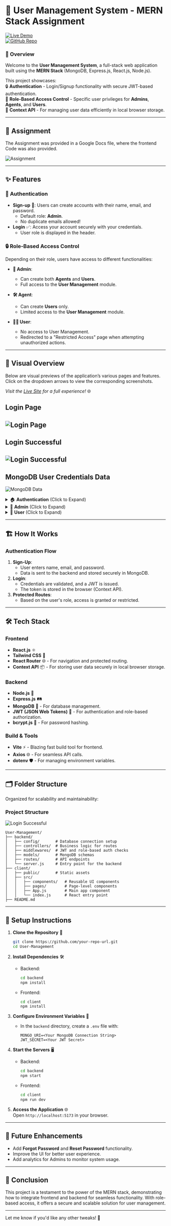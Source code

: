 # 🎉 **User Management System** - MERN Stack Assignment  

[![Live Demo](https://img.shields.io/badge/Live%20Demo-FULLSTACKINTERN.VERCEL.APP-green?style=for-the-badge)](https://fullstackintern.vercel.app/)  
[![GitHub Repo](https://img.shields.io/badge/Source%20Code-FullStackIntern-black?style=for-the-badge)](https://github.com/Hailex798/FullStack-Intern)  

### **🌟 Overview**  
Welcome to the **User Management System**, a full-stack web application built using the **MERN Stack** (MongoDB, Express.js, React.js, Node.js).  

This project showcases:  
🔒 **Authentication** - Login/Signup functionality with secure JWT-based authentication.  
🎯 **Role-Based Access Control** - Specific user privileges for **Admins**, **Agents**, and **Users**.  
🚀 **Context API** - For managing user data efficiently in local browser storage.  

---
## **🌟 Assignment**  

The Assignment was provided in a Google Docs file, where the frontend Code was also provided.

![Assignment](./samples/Assignment.png)

---

## ✨ **Features**  
### 🔑 **Authentication**  
- **Sign-up** 📝: Users can create accounts with their name, email, and password.  
  - Default role: **Admin**.  
  - No duplicate emails allowed!  
- **Login** ✅: Access your account securely with your credentials.  
  - User role is displayed in the header.  

### 🔒 **Role-Based Access Control**  
Depending on their role, users have access to different functionalities:  
- **👑 Admin**:  
  - Can create both **Agents** and **Users**.  
  - Full access to the **User Management** module.  

- **🛠️ Agent**:  
  - Can create **Users** only.  
  - Limited access to the **User Management** module.  

- **🙋‍♂️ User**:  
  - No access to User Management.  
  - Redirected to a "Restricted Access" page when attempting unauthorized actions.  

---

## 🎨 **Visual Overview**

Below are visual previews of the application’s various pages and features. Click on the dropdown arrows to view the corresponding screenshots.

*Visit the [Live Site](https://fullstackintern.vercel.app/) for a full experience!* 🌐

## Login Page
![Login Page](./samples/Login_Page.png)
---
## Login Successful
![Login Successful](./samples/Login_Successfully.png)
---
## MongoDB User Credentials Data
![MongoDB Data](./samples/MongoDB_Login_Credentials.png)

<details>
  <summary>🏠 <strong>Authentication</strong> (Click to Expand)</summary>

  - A SignUp Page for creating User Credentials.

  ## SignUp Page
  ![SignUp Page](./samples/SignUp_Page.png)
  ---
  ## SignUp Successful Page
  ![SignUp Successful](./samples/SignUp_Successfully.png)

</details>

<details>
  <summary>👕 <strong>Admin</strong> (Click to Expand)</summary>

  - Admin LoggedIn Dashboard + User Management

  ## Admin Page User Management
  ![Admin Page User Management](./samples/Admin_UM.png)
  ---
  ## Admin Page User Management Agent ID Creation
  ![Admin Page User Management Agent ID Creation](./samples/Admin_UM_agent.png)
  ---
  ## Admin Page User Management User ID Creation
  ![Admin Page User Management User ID Creation](./samples/Admin_UM_user.png)

</details>

<details>
  <summary>👕 <strong>User</strong> (Click to Expand)</summary>

  - User LoggedIn Dashboard + User Management

  ## User Page
  ![User Page](./samples/User.png)
  ---
  ## User Page User Management
  ![User Page User Management](./samples/User_UM.png)
  ---
  ## User Page User Settings
  ![User Page User Settings](./samples/User_US.png)

</details>

---

## 🏗️ **How It Works**  

### **Authentication Flow**  
1. **Sign-Up**:  
   - User enters name, email, and password.  
   - Data is sent to the backend and stored securely in MongoDB.  
2. **Login**:  
   - Credentials are validated, and a JWT is issued.  
   - The token is stored in the browser (Context API).  
3. **Protected Routes**:  
   - Based on the user's role, access is granted or restricted.  

---

## 🛠️ **Tech Stack**  

### **Frontend**  
- **React.js** ⚛️  
- **Tailwind CSS** 🎨  
- **React Router** 🌐 - For navigation and protected routing.  
- **Context API** 📦 - For storing user data securely in local browser storage.  

### **Backend**  
- **Node.js** 🌳  
- **Express.js** 🛤️  
- **MongoDB** 🍃 - For database management.  
- **JWT (JSON Web Tokens)** 🔐 - For authentication and role-based authorization.  
- **bcrypt.js** 🔑 - For password hashing.  

### **Build & Tools**  
- **Vite** ⚡ - Blazing fast build tool for frontend.  
- **Axios** 🌐 - For seamless API calls.  
- **dotenv** 🛡️ - For managing environment variables.  

---

## 🗂️ **Folder Structure**  
Organized for scalability and maintainability:  

### Project Structure
![Login Successful](./samples/PROJECT_STRUCTURE.png)

```
User-Management/
├── backend/
│   ├── config/       # Database connection setup
│   ├── controllers/  # Business logic for routes
│   ├── middlewares/  # JWT and role-based auth checks
│   ├── models/       # MongoDB schemas
│   ├── routes/       # API endpoints
│   └── server.js     # Entry point for the backend
├── client/
│   ├── public/       # Static assets
│   ├── src/
│   │   ├── components/   # Reusable UI components
│   │   ├── pages/        # Page-level components
│   │   ├── App.js        # Main app component
│   │   └── index.js      # React entry point
├── README.md
```

---

## 🚀 **Setup Instructions**  

1. **Clone the Repository** 📂  
   ```bash
   git clone https://github.com/your-repo-url.git
   cd User-Management
   ```

2. **Install Dependencies** 🛠️  
   - Backend:  
     ```bash
     cd backend
     npm install
     ```  
   - Frontend:  
     ```bash
     cd client
     npm install
     ```

3. **Configure Environment Variables** 🔐  
   - In the `backend` directory, create a `.env` file with:  
     ```
     MONGO_URI=<Your MongoDB Connection String>
     JWT_SECRET=<Your JWT Secret>
     ```

4. **Start the Servers** 🖥️  
   - Backend:  
     ```bash
     cd backend
     npm start
     ```  
   - Frontend:  
     ```bash
     cd client
     npm run dev
     ```  

5. **Access the Application** 🌐  
   Open `http://localhost:5173` in your browser.  

---

## 🔮 **Future Enhancements**  
- Add **Forgot Password** and **Reset Password** functionality.  
- Improve the UI for better user experience.  
- Add analytics for Admins to monitor system usage.  

---

## 👋 **Conclusion**  
This project is a testament to the power of the MERN stack, demonstrating how to integrate frontend and backend for seamless functionality. With role-based access, it offers a secure and scalable solution for user management.  

---

Let me know if you'd like any other tweaks! 🚀
